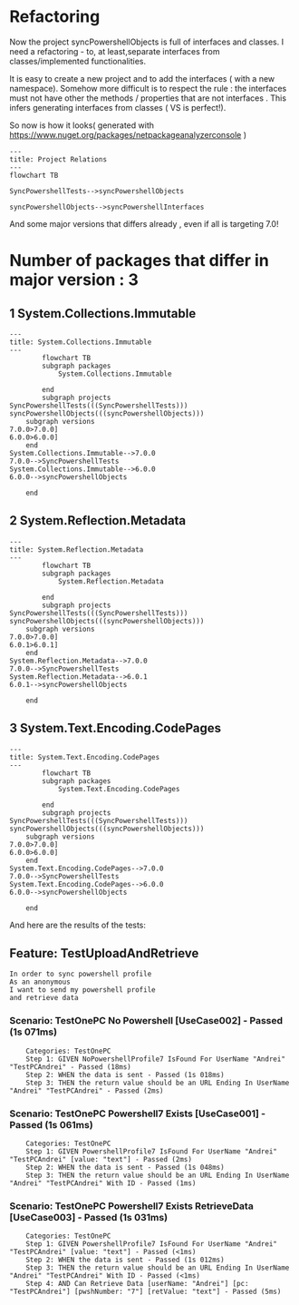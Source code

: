 
# Refactoring 

Now the project syncPowershellObjects is full of interfaces and classes. I need a refactoring - to, at least,separate interfaces from classes/implemented functionalities.

It is easy to create a new project and to add the interfaces ( with a new namespace). Somehow more difficult is to respect the rule : the interfaces must not have other the methods / properties that are not interfaces . This infers generating interfaces from classes ( VS is perfect!). 

So now is how it looks( generated with  https://www.nuget.org/packages/netpackageanalyzerconsole  )

```mermaid
---
title: Project Relations
---
flowchart TB    

SyncPowershellTests-->syncPowershellObjects

syncPowershellObjects-->syncPowershellInterfaces
```

And some major versions that differs already , even if all is targeting 7.0!


# Number of packages that differ in major version : 3


## 1 System.Collections.Immutable

```mermaid
---
title: System.Collections.Immutable
---
        flowchart TB
        subgraph packages
            System.Collections.Immutable

        end
        subgraph projects
SyncPowershellTests(((SyncPowershellTests)))
syncPowershellObjects(((syncPowershellObjects)))
    subgraph versions
7.0.0>7.0.0]
6.0.0>6.0.0]
    end
System.Collections.Immutable-->7.0.0
7.0.0-->SyncPowershellTests
System.Collections.Immutable-->6.0.0
6.0.0-->syncPowershellObjects

    end
```

## 2 System.Reflection.Metadata

```mermaid
---
title: System.Reflection.Metadata
---
        flowchart TB
        subgraph packages
            System.Reflection.Metadata

        end
        subgraph projects
SyncPowershellTests(((SyncPowershellTests)))
syncPowershellObjects(((syncPowershellObjects)))
    subgraph versions
7.0.0>7.0.0]
6.0.1>6.0.1]
    end
System.Reflection.Metadata-->7.0.0
7.0.0-->SyncPowershellTests
System.Reflection.Metadata-->6.0.1
6.0.1-->syncPowershellObjects

    end
```

## 3 System.Text.Encoding.CodePages

```mermaid
---
title: System.Text.Encoding.CodePages
---
        flowchart TB
        subgraph packages
            System.Text.Encoding.CodePages

        end
        subgraph projects
SyncPowershellTests(((SyncPowershellTests)))
syncPowershellObjects(((syncPowershellObjects)))
    subgraph versions
7.0.0>7.0.0]
6.0.0>6.0.0]
    end
System.Text.Encoding.CodePages-->7.0.0
7.0.0-->SyncPowershellTests
System.Text.Encoding.CodePages-->6.0.0
6.0.0-->syncPowershellObjects

    end
```



And here are the results of the tests:

## Feature: TestUploadAndRetrieve
	In order to sync powershell profile
	As an anonymous
	I want to send my powershell profile
	and retrieve data

### 	Scenario: TestOnePC No Powershell [UseCase002] - Passed (1s 071ms)
		Categories: TestOnePC
		Step 1: GIVEN NoPowershellProfile7 IsFound For UserName "Andrei" "TestPCAndrei" - Passed (18ms)
		Step 2: WHEN the data is sent - Passed (1s 018ms)
		Step 3: THEN the return value should be an URL Ending In UserName "Andrei" "TestPCAndrei" - Passed (2ms)

### 	Scenario: TestOnePC Powershell7 Exists [UseCase001] - Passed (1s 061ms)
		Categories: TestOnePC
		Step 1: GIVEN PowershellProfile7 IsFound For UserName "Andrei" "TestPCAndrei" [value: "text"] - Passed (2ms)
		Step 2: WHEN the data is sent - Passed (1s 048ms)
		Step 3: THEN the return value should be an URL Ending In UserName "Andrei" "TestPCAndrei" With ID - Passed (1ms)

### 	Scenario: TestOnePC Powershell7 Exists RetrieveData [UseCase003] - Passed (1s 031ms)
		Categories: TestOnePC
		Step 1: GIVEN PowershellProfile7 IsFound For UserName "Andrei" "TestPCAndrei" [value: "text"] - Passed (<1ms)
		Step 2: WHEN the data is sent - Passed (1s 012ms)
		Step 3: THEN the return value should be an URL Ending In UserName "Andrei" "TestPCAndrei" With ID - Passed (<1ms)
		Step 4: AND Can Retrieve Data [userName: "Andrei"] [pc: "TestPCAndrei"] [pwshNumber: "7"] [retValue: "text"] - Passed (5ms)

